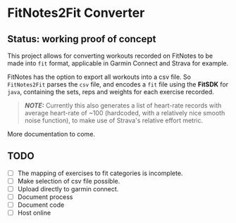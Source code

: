 # FitNotes2Fit Converter

Status: working proof of concept
---

This project allows for converting workouts recorded on FitNotes to be made into `fit` format, applicable in Garmin Connect and Strava for example.

FitNotes has the option to export all workouts into a csv file. So `FitNotes2Fit` parses the `csv` file, and encodes a `fit` file using the **FitSDK** for `java`, containing the sets, reps and weights for each exercise recorded.

> **_NOTE:_** Currently this also generates a list of heart-rate records with average heart-rate of ~100 (hardcoded, with a relatively nice smooth noise function), to make use of Strava's relative effort metric.

More documentation to come.

## TODO

 - [ ] The mapping of exercises to fit categories is incomplete.
 - [ ] Make selection of csv file possible.
 - [ ] Upload directly to garmin connect.
 - [ ] Document process
 - [ ] Document code
 - [ ] Host online